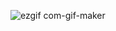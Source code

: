 






![ezgif com-gif-maker](https://user-images.githubusercontent.com/80413888/213665087-8072c703-9ab2-49d8-b6fd-1fea49618ab0.gif)
